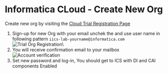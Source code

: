 # Informatica CLoud - Create New Org

Create new org by visiting the [Cloud Trial Registration Page](https://www.informatica.com/trials/informatica-cloud.htm)

1. Sign-up for new Org with your email unchek the and use user name in following pattern `iics-lab-yourname@informatica.com`
  ![Trial Org Registration]("../../doc/images/Sign_up_for_your_free_Cloud_Trial_now___Informatica.png" "Register")\
2. You will receive confirmation email to your mailbox
  ![Account verification]("../../doc/images/Informatica_Intelligent_Cloud_Services_Account_-_Inbox.png" "Activate Account")
3. Set new password and log-in, You should get to ICS with DI and CAI components Enabled

